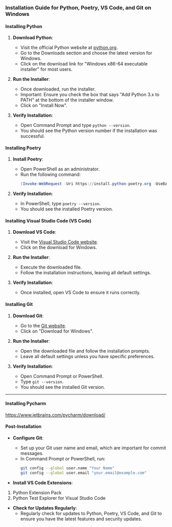 

### Installation Guide for Python, Poetry, VS Code, and Git on Windows

#### Installing Python

1. **Download Python**:
   - Visit the official Python website at [python.org](https://www.python.org/).
   - Go to the Downloads section and choose the latest version for Windows.
   - Click on the download link for "Windows x86-64 executable installer" for most users.

2. **Run the Installer**:
   - Once downloaded, run the installer.
   - Important: Ensure you check the box that says "Add Python 3.x to PATH" at the bottom of the installer window.
   - Click on "Install Now".

3. **Verify Installation**:
   - Open Command Prompt and type `python --version`.
   - You should see the Python version number if the installation was successful.

#### Installing Poetry

1. **Install Poetry**:
   - Open PowerShell as an administrator.
   - Run the following command:
     ```powershell
     (Invoke-WebRequest -Uri https://install.python-poetry.org -UseBasicParsing).Content | python -

     ```

2. **Verify Installation**:
   - In PowerShell, type `poetry --version`.
   - You should see the installed Poetry version.

#### Installing Visual Studio Code (VS Code)

1. **Download VS Code**:
   - Visit the [Visual Studio Code website](https://code.visualstudio.com/).
   - Click on the download for Windows.

2. **Run the Installer**:
   - Execute the downloaded file.
   - Follow the installation instructions, leaving all default settings.

3. **Verify Installation**:
   - Once installed, open VS Code to ensure it runs correctly.

#### Installing Git

1. **Download Git**:
   - Go to the [Git website](https://git-scm.com/).
   - Click on "Download for Windows".

2. **Run the Installer**:
   - Open the downloaded file and follow the installation prompts.
   - Leave all default settings unless you have specific preferences.

3. **Verify Installation**:
   - Open Command Prompt or PowerShell.
   - Type `git --version`.
   - You should see the installed Git version.

---
#### Installing Pycharm

https://www.jetbrains.com/pycharm/download/


#### Post-Installation

- **Configure Git**:
  - Set up your Git user name and email, which are important for commit messages.
  - In Command Prompt or PowerShell, run:
    ```bash
    git config --global user.name "Your Name"
    git config --global user.email "your.email@example.com"
    ```



- **Install VS Code Extensions**:

1. Python Extension Pack
2. Python Test Explorer for Visual Studio Code

- **Check for Updates Regularly**:
  - Regularly check for updates to Python, Poetry, VS Code, and Git to ensure you have the latest features and security updates.

